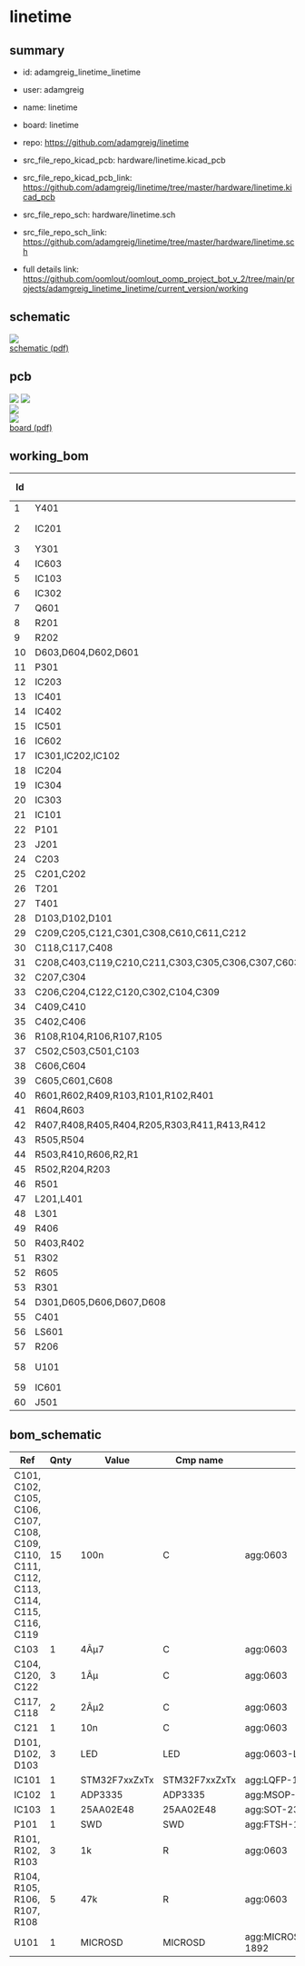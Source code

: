 # linetime
 
## summary 
* id: adamgreig_linetime_linetime
* user: adamgreig
* name: linetime
* board: linetime
* repo: https://github.com/adamgreig/linetime
* src_file_repo_kicad_pcb: hardware/linetime.kicad_pcb
* src_file_repo_kicad_pcb_link: https://github.com/adamgreig/linetime/tree/master/hardware/linetime.kicad_pcb


* src_file_repo_sch: hardware/linetime.sch
* src_file_repo_sch_link: https://github.com/adamgreig/linetime/tree/master/hardware/linetime.sch
* full details link: https://github.com/oomlout/oomlout_oomp_project_bot_v_2/tree/main/projects/adamgreig_linetime_linetime/current_version/working  

## schematic  
![](working_schematic_600.png)  
[schematic (pdf)](working_schematic.pdf) 






















## pcb  
![](working_3d_600.png) 
![](working_3d_front_600.png)  
![](working_3d_back_600.png)  
![](working_600.png)  
[board (pdf)](working.pdf)  

## working_bom
| Id | Designator | Footprint | Quantity | Designation | Supplier and ref |  | None | 
| --- | --- | --- | --- | --- | --- | --- | --- | 
| 1 | Y401 | XTAL-50x32 | 1 | XTAL |  |  | [''] | 
| 2 | IC201 | VTX-214-003-1xx | 1 | VTX-214-003-105 |  |  | [''] | 
| 3 | Y301 | TG-5006CG | 1 | 26M TCXO |  |  | [''] | 
| 4 | IC603 | SSOP-20 | 1 | AR1021 |  |  | [''] | 
| 5 | IC103 | SOT-23-6 | 1 | 25AA02E48 |  |  | [''] | 
| 6 | IC302 | SOT-23-5 | 1 | NC7SZ04 |  |  | [''] | 
| 7 | Q601 | SOT-23 | 1 | NFET |  |  | [''] | 
| 8 | R201 | SOT-23 | 1 | 1k/5k |  |  | [''] | 
| 9 | R202 | SOT-23 | 1 | 1k/1k |  |  | [''] | 
| 10 | D603,D604,D602,D601 | SOD-123 | 4 | ~ |  |  | [''] | 
| 11 | P301 | SMA-PTH | 1 | COAX |  |  | [''] | 
| 12 | IC203 | SC-70-6 | 1 | ADCMP601 |  |  | [''] | 
| 13 | IC401 | RJHSE-538X | 1 | RJHSE-5381 |  |  | [''] | 
| 14 | IC402 | QFN-24-EP-MICREL | 1 | KSZ8081RNx |  |  | [''] | 
| 15 | IC501 | QFN-16-EP-TI | 1 | BQ24232HA |  |  | [''] | 
| 16 | IC602 | MSOP-8 | 1 | SSM2305 |  |  | [''] | 
| 17 | IC301,IC202,IC102 | MSOP-8 | 3 | ADP3335 |  |  | [''] | 
| 18 | IC204 | MSOP-8 | 1 | ADA4528-2 |  |  | [''] | 
| 19 | IC304 | MSOP-10 | 1 | CS2100-CP |  |  | [''] | 
| 20 | IC303 | MAX-M8Q | 1 | MAX-M8Q |  |  | [''] | 
| 21 | IC101 | LQFP-144 | 1 | STM32F7xxZxTx |  |  | [''] | 
| 22 | P101 | FTSH-105-01-F-D-K | 1 | SWD |  |  | [''] | 
| 23 | J201 | DD21.01xx.1111 | 1 | FUSED INLET |  |  | [''] | 
| 24 | C203 | B32921 | 1 | X2 |  |  | [''] | 
| 25 | C201,C202 | B32921 | 2 | Y2 |  |  | [''] | 
| 26 | T201 | AVB0.35_2_X | 1 | AVB0.35/2/6 |  |  | [''] | 
| 27 | T401 | 749010012A | 1 | 749013011A |  |  | [''] | 
| 28 | D103,D102,D101 | 0603-LED | 3 | LED |  |  | [''] | 
| 29 | C209,C205,C121,C301,C308,C610,C611,C212 | 0603 | 8 | 10n |  |  | [''] | 
| 30 | C118,C117,C408 | 0603 | 3 | 2Âµ2 |  |  | [''] | 
| 31 | C208,C403,C119,C210,C211,C303,C305,C306,C307,C603,C602,C607,C411,C609,C109,C116,C115,C114,C113,C101,C112,C110,C405,C108,C107,C106,C404,C407,C102,C111,C105 | 0603 | 31 | 100n |  |  | [''] | 
| 32 | C207,C304 | 0603 | 2 | 1n |  |  | [''] | 
| 33 | C206,C204,C122,C120,C302,C104,C309 | 0603 | 7 | 1Âµ |  |  | [''] | 
| 34 | C409,C410 | 0603 | 2 | 30p |  |  | [''] | 
| 35 | C402,C406 | 0603 | 2 | 22Âµ |  |  | [''] | 
| 36 | R108,R104,R106,R107,R105 | 0603 | 5 | 47k |  |  | [''] | 
| 37 | C502,C503,C501,C103 | 0603 | 4 | 4Âµ7 |  |  | [''] | 
| 38 | C606,C604 | 0603 | 2 | 47n |  |  | [''] | 
| 39 | C605,C601,C608 | 0603 | 3 | 10Âµ |  |  | [''] | 
| 40 | R601,R602,R409,R103,R101,R102,R401 | 0603 | 7 | 1k |  |  | [''] | 
| 41 | R604,R603 | 0603 | 2 | 110k |  |  | [''] | 
| 42 | R407,R408,R405,R404,R205,R303,R411,R413,R412 | 0603 | 9 | 33 |  |  | [''] | 
| 43 | R505,R504 | 0603 | 2 | 100k |  |  | [''] | 
| 44 | R503,R410,R606,R2,R1 | 0603 | 5 | 10k |  |  | [''] | 
| 45 | R502,R204,R203 | 0603 | 3 | DNS |  |  | [''] | 
| 46 | R501 | 0603 | 1 | 4k32 |  |  | [''] | 
| 47 | L201,L401 | 0603 | 2 | FB |  |  | [''] | 
| 48 | L301 | 0603 | 1 | 27n |  |  | [''] | 
| 49 | R406 | 0603 | 1 | 6k49 |  |  | [''] | 
| 50 | R403,R402 | 0603 | 2 | 75 |  |  | [''] | 
| 51 | R302 | 0603 | 1 | 10 |  |  | [''] | 
| 52 | R605 | 0603 | 1 | 20k |  |  | [''] | 
| 53 | R301 | 0603 | 1 | 1M |  |  | [''] | 
| 54 | D301,D605,D606,D607,D608 | 0402 | 5 | ESD_DIODE |  |  | [''] | 
| 55 | C401 | 1206 | 1 | 1n 2kV |  |  | [''] | 
| 56 | LS601 | KSSG1708 | 1 | KSSG1708 |  |  | [''] | 
| 57 | R206 | 0603 | 1 | 100 |  |  | [''] | 
| 58 | U101 | MICROSD_MOLEX_503398-1892 | 1 | MICROSD |  |  | [''] | 
| 59 | IC601 | ER-CON50HT-1 | 1 | ER-TFT023-1 |  |  | [''] | 
| 60 | J501 | S02B-PASK-2 | 1 | BATT |  |  | [''] | 


## bom_schematic
| Ref | Qnty | Value | Cmp name | Footprint | Description | Vendor | DNP | 
| --- | --- | --- | --- | --- | --- | --- | --- | 
| C101, C102, C105, C106, C107, C108, C109, C110, C111, C112, C113, C114, C115, C116, C119 | 15 | 100n | C | agg:0603 |  |  |  | 
| C103 | 1 | 4Âµ7 | C | agg:0603 |  |  |  | 
| C104, C120, C122 | 3 | 1Âµ | C | agg:0603 |  |  |  | 
| C117, C118 | 2 | 2Âµ2 | C | agg:0603 |  |  |  | 
| C121 | 1 | 10n | C | agg:0603 |  |  |  | 
| D101, D102, D103 | 3 | LED | LED | agg:0603-LED |  |  |  | 
| IC101 | 1 | STM32F7xxZxTx | STM32F7xxZxTx | agg:LQFP-144 |  |  |  | 
| IC102 | 1 | ADP3335 | ADP3335 | agg:MSOP-8 |  |  |  | 
| IC103 | 1 | 25AA02E48 | 25AA02E48 | agg:SOT-23-6 |  |  |  | 
| P101 | 1 | SWD | SWD | agg:FTSH-105-01-F-D-K |  |  |  | 
| R101, R102, R103 | 3 | 1k | R | agg:0603 |  |  |  | 
| R104, R105, R106, R107, R108 | 5 | 47k | R | agg:0603 |  |  |  | 
| U101 | 1 | MICROSD | MICROSD | agg:MICROSD_MOLEX_503398-1892 |  |  |  | 




